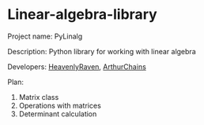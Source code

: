 # Linear-algebra-library

Project name: PyLinalg

Description: Python library for working with linear algebra

Developers: [HeavenlyRaven](https://github.com/HeavenlyRaven), [ArthurChains](https://github.com/ArthurChains)

Plаn: 

1) Matrix class
2) Operations with matrices
3) Determinant calculation 
